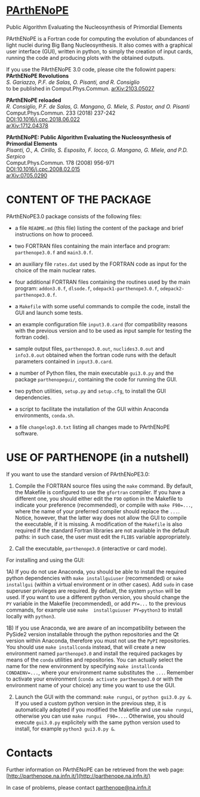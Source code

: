 # [PArthENoPE](http://parthenope.na.infn.it/)
Public Algorithm Evaluating the Nucleosynthesis of Primordial Elements

PArthENoPE is a Fortran code for computing the evolution of abundances
of light nuclei during Big Bang Nucleosynthesis.
It also comes with a graphical user interface (GUI), written in python,
to simply the creation of input cards, running the code and producing
plots with the obtained outputs.

If you use the PArthENoPE 3.0 code, please cite the followint papers:  
**PArthENoPE Revolutions**  
_S. Gariazzo, P.F. de Salas, O. Pisanti, and R. Consiglio_  
to be published in Comput.Phys.Commun.
[arXiv:2103.05027](https://arxiv.org/abs/2103.05027)

**PArthENoPE reloaded**  
_R. Consiglio, P.F. de Salas, G. Mangano, G. Miele, S. Pastor, and O. Pisanti_  
Comput.Phys.Commun. 233 (2018) 237-242  
[DOI:10.1016/j.cpc.2018.06.022](https://doi.org/10.1016/j.cpc.2018.06.022)  
[arXiv:1712.04378](https://arxiv.org/abs/1712.04378)

**PArthENoPE: Public Algorithm Evaluating the Nucleosynthesis of Primordial
Elements**  
_Pisanti, O., A. Cirillo, S. Esposito, F. Iocco, G. Mangano, G. Miele, and
P.D. Serpico_  
Comput.Phys.Commun. 178 (2008) 956-971  
[DOI:10.1016/j.cpc.2008.02.015](https://doi.org/10.1016/j.cpc.2008.02.015)  
[arXiv:0705.0290](https://arxiv.org/abs/0705.0290)


# CONTENT OF THE PACKAGE

PArthENoPE3.0 package consists of the following files:

* a file `README.md` (this file) listing the content of the package and brief 
instructions on how to proceed.

* two FORTRAN files containing the main interface and program: `parthenope3.0.f` 
and `main3.0.f`.

* an auxiliary file `rates.dat` used by the FORTRAN code as input for the choice of
the main nuclear rates.

* four additional FORTRAN files containing the routines used by the main program: 
`addon3.0.f`, `dlsode.f`, `odepack1-parthenope3.0.f`, `odepack2-parthenope3.0.f`.

* a `Makefile` with some useful commands to compile the code, install the GUI
and launch some tests.

* an example configuration file `input3.0.card` (for compatibility reasons with
the previous version and to be used as input sample for testing the fortran code).

* sample output files, `parthenope3.0.out`, `nuclides3.0.out` and `info3.0.out`
obtained when the fortran code runs with the default parameters contained in 
`input3.0.card`.

* a number of Python files, the main executable `gui3.0.py` and the package
`parthenopegui/`, containing the code for running the GUI.

* two python utilities, `setup.py` and `setup.cfg`, to install the GUI dependencies.

* a script to facilitate the installation of the GUI within Anaconda environments,
`conda.sh`.

* a file `changelog3.0.txt` listing all changes made to PArthENoPE software.


# USE OF PARTHENOPE (in a nutshell)

If you want to use the standard version of PArthENoPE3.0:

1) Compile the FORTRAN source files using the `make` command. By default, the
Makefile is configured to use the `gfortran` compiler. If you have a different
one, you should either edit the `F90` option in the Makefile to indicate your
preference (recommended), or compile with `make F90=...`, where the name of your 
preferred compiler should replace the `...`. Notice, however, that the latter way 
does not allow the GUI to compile the executable, if it is missing. A modification 
of the `Makefile` is also required if the standard Fortran libraries are not 
available in the default paths: in such case, the user must edit the `FLIBS` 
variable appropriately.

2) Call the executable, `parthenope3.0` (interactive or card mode).

For installing and using the GUI:

1A) If you do not use Anaconda, you should be able to install the required python
dependencies with `make installguiuser` (recommended) or `make installgui` (within 
a virtual environment or in other cases). Add `sudo` in case superuser privileges 
are required. By default, the system `python` will be used. If you want to use a 
different python version, you should change the `PY` variable in the Makefile 
(recommended), or add `PY=...` to the previous commands, for example use `make 
installguiuser PY=python3` to install locally with `python3`.

1B) If you use Anaconda, we are aware of an incompatibility between the PySide2
version installable through the python repositories and the Qt version within
Anaconda, therefore you must not use the `PyPI` repositories. You should use
`make installconda` instead, that will create a new environment named
`parthenope3.0` and install the required packages by means of the `conda`
utilities and repositories. You can actually select the name for the new
environment by specifying `make installconda CONDAENV=...`, where your environment
name substitutes the `...`. Remember to activate your environment (`conda activate
parthenope3.0` or with the environment name of your choice) any time you want to
use the GUI.

2) Launch the GUI with the command: `make rungui`, or `python gui3.0.py &`. If you 
used a custom python version in the previous step, it is automatically adopted if 
you modified the Makefile and use `make rungui`, otherwise you can use `make rungui 
F90=...`. Otherwise, you should execute `gui3.0.py` explicitely with the same 
python version used to install, for example `python3 gui3.0.py &`.


# Contacts

Further information on PArthENoPE can be retrieved from the web page:
[http://parthenope.na.infn.it/](http://parthenope.na.infn.it/)

In case of problems, please contact [parthenope@na.infn.it](mailto:parthenope@na.infn.it)
